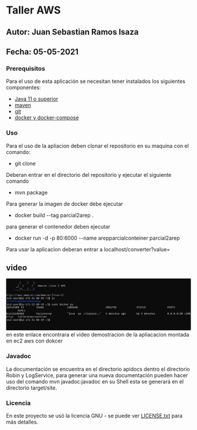 # Taller AWS 

## Autor: Juan Sebastian Ramos Isaza

## Fecha: 05-05-2021

### Prerequisitos
Para el uso de esta aplicación se necesitan tener instalados los siguientes componentes:

* [Java 11 o superior](https://www.oracle.com/co/java/)
* [maven](https://maven.apache.org/)
* [git](https://git-scm.com/)
* [docker y docker-compose](https://www.docker.com/)

### Uso 
Para el uso de la apliacion deben clonar el repositorio en su maquina con el comando:
* git clone 

Deberan entrar en el directorio del repositorio y ejecutar el siguiente comando
*  mvn package

Para generar la imagen de docker debe ejecutar 
* docker build --tag parcial2arep .

para generar el contenedor deben ejecutar 
* docker run -d -p 80:6000 --name arepparcialconteiner parcial2arep

Para usar la aplicacion deberan entrar a localhost/converter?value=<numero> 
## video 
![](./img/maquinaaws.png)
 en este enlace encontrara el video demostracion de la apliacacion montada en ec2 aws con dokcer

### Javadoc
La documentación se encuentra en el directorio apidocs dentro el directorio Robin y LogService, para generar una nueva documentación
pueden hacer uso del comando mvn javadoc:javadoc en su Shell esta se generará en el directorio target/site.

### Licencia

En este proyecto se usó la licencia GNU - se puede ver [LICENSE.txt](LICENSE.txt) para más detalles.
